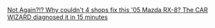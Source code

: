 [Not Again?!? Why couldn't 4 shops fix this '05 Mazda RX-8? The CAR WIZARD diagnosed it in 15 minutes](https://youtu.be/iMeQyTx2Ls8)
